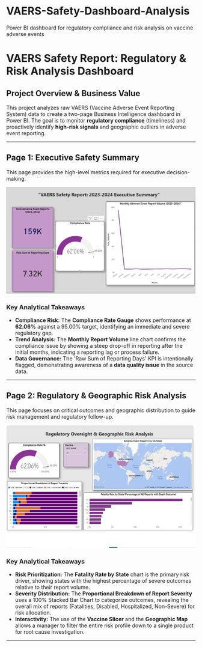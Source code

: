 # VAERS-Safety-Dashboard-Analysis
Power BI dashboard for regulatory compliance and risk analysis on vaccine adverse events
# VAERS Safety Report: Regulatory & Risk Analysis Dashboard

## Project Overview & Business Value

This project analyzes raw VAERS (Vaccine Adverse Event Reporting System) data to create a two-page Business Intelligence dashboard in Power BI. The goal is to monitor **regulatory compliance** (timeliness) and proactively identify **high-risk signals** and geographic outliers in adverse event reporting.

***

## Page 1: Executive Safety Summary

This page provides the high-level metrics required for executive decision-making.

![Screenshot of Page 1: Executive Safety Summary](Page1.%20Executive%20Safety%20Summary.png)

### Key Analytical Takeaways

* **Compliance Risk:** The **Compliance Rate Gauge** shows performance at **62.06%** against a 95.00% target, identifying an immediate and severe regulatory gap.
* **Trend Analysis:** The **Monthly Report Volume** line chart confirms the compliance issue by showing a steep drop-off in reporting after the initial months, indicating a reporting lag or process failure.
* **Data Governance:** The 'Raw Sum of Reporting Days' KPI is intentionally flagged, demonstrating awareness of a **data quality issue** in the source data.

***

## Page 2: Regulatory & Geographic Risk Analysis

This page focuses on critical outcomes and geographic distribution to guide risk management and regulatory follow-up.

![Screenshot of Page 2: Regulatory & Geographic](Page%202.%20Regulatory%20and%20geographical%20Risk%20Analysis.png)

### Key Analytical Takeaways

* **Risk Prioritization:** The **Fatality Rate by State** chart is the primary risk driver, showing states with the highest percentage of severe outcomes relative to their report volume.
* **Severity Distribution:** The **Proportional Breakdown of Report Severity** uses a 100% Stacked Bar Chart to categorize outcomes, revealing the overall mix of reports (Fatalities, Disabled, Hospitalized, Non-Severe) for risk allocation.
* **Interactivity:** The use of the **Vaccine Slicer** and the **Geographic Map** allows a manager to filter the entire risk profile down to a single product for root cause investigation.

***

